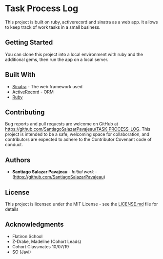 # Task Process Log

This project is built on ruby, activerecord and sinatra as a web app. It allows to keep track of work tasks in a small business.

## Getting Started

You can clone this project into a local environment with ruby and the additional gems, then run the app on a local server.

## Built With

* [Sinatra](https://www.rubydoc.info/gems/sinatra) - The web framework used
* [ActiveRecord](https://www.rubydoc.info/gems/activerecord) - ORM
* [Ruby](https://www.ruby-lang.org/en/documentation/) 

## Contributing

Bug reports and pull requests are welcome on GitHub at https://github.com/SantiagoSalazarPavajeau/TASK-PROCESS-LOG. This project is intended to be a safe, welcoming space for collaboration, and contributors are expected to adhere to the Contributor Covenant code of conduct.


## Authors

* **Santiago Salazar Pavajeau** - *Initial work* - (https://github.com/SantiagoSalazarPavajeau)


## License

This project is licensed under the MIT License - see the [LICENSE.md](LICENSE.md) file for details

## Acknowledgments

* Flatiron School
* Z-Drake, Madeline (Cohort Leads)
* Cohort Classmates 10/07/19
* SO (Javi)




